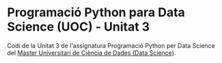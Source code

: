 # Programació Python para Data Science (UOC) - Unitat 3

Codi de la Unitat 3 de l'assignatura Programació Python per Data Science del [Màster Universitari de Ciència de Dades (Data Science)](http://estudis.uoc.edu/ca/masters-universitaris/data-science/presentacio).


